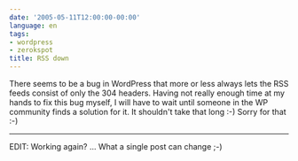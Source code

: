 ```yaml
---
date: '2005-05-11T12:00:00-00:00'
language: en
tags:
- wordpress
- zerokspot
title: RSS down
---
```



There seems to be a bug in WordPress that more or less always lets the RSS feeds consist of only the 304 headers. Having not really enough time at my hands to fix this bug myself, I will have to wait until someone in the WP community finds a solution for it. It shouldn't take that long :-) Sorry for that :-)

-------------------------------



EDIT: Working again? ... What a single post can change ;-)